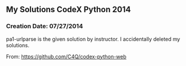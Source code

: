 ## My Solutions CodeX Python 2014
### Creation Date: 07/27/2014

pa1-urlparse is the given solution by instructor. I accidentally deleted my solutions.

From: https://github.com/C4Q/codex-python-web
